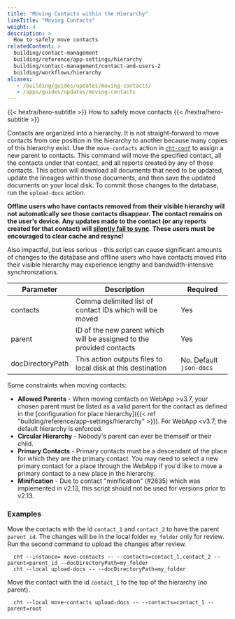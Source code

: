 ```yaml
---
title: "Moving Contacts within the Hierarchy"
linkTitle: "Moving Contacts"
weight: 4
description: >
  How to safely move contacts
relatedContent: >
  building/contact-management
  building/reference/app-settings/hierarchy
  building/contact-management/contact-and-users-2
  building/workflows/hierarchy
aliases:
   - /building/guides/updates/moving-contacts/
   - /apps/guides/updates/moving-contacts
---
```


{{< hextra/hero-subtitle >}}
  How to safely move contacts
{{< /hextra/hero-subtitle >}}

Contacts are organized into a hierarchy. It is not straight-forward to move contacts from one position in the hierarchy to another because many copies of this hierarchy exist. Use the `move-contacts` action in [`cht-conf`](https://github.com/medic/cht-conf) to assign a new parent to contacts. This command will move the specified contact, all the contacts under that contact, and all reports created by any of those contacts. This action will download all documents that need to be updated, update the lineages within those documents, and then save the updated documents on your local disk. To commit those changes to the database, run the `upload-docs` action.

**Offline users who have contacts removed from their visible hierarchy will not automatically see those contacts disappear. The contact remains on the user's device. Any updates made to the contact (or any reports created for that contact) will [silently fail to sync](https://github.com/medic/cht-core/issues/5701). These users must be encouraged to clear cache and resync!** 

Also impactful, but less serious - this script can cause significant amounts of changes to the database and offline users who have contacts moved into their visible hierarchy may experience lengthy and bandwidth-intensive synchronizations.

Parameter | Description | Required
-- | -- | --
contacts | Comma delimited list of contact IDs which will be moved | Yes
parent | ID of the new parent which will be assigned to the provided contacts | Yes
docDirectoryPath | This action outputs files to local disk at this destination | No. Default `json-docs`

Some constraints when moving contacts:

* **Allowed Parents** - When moving contacts on WebApp &gt;v3.7, your chosen parent must be listed as a valid parent for the contact as defined in the [configuration for place hierarchy]({{< ref "building/reference/app-settings/hierarchy" >}}). For WebApp &lt;v3.7, the default hierarchy is enforced.
* **Circular Hierarchy** - Nobody's parent can ever be themself or their child.
* **Primary Contacts** - Primary contacts must be a descendant of the place for which they are the primary contact. You may need to select a new primary contact for a place through the WebApp if you'd like to move a primary contact to a new place in the hierarchy.
* **Minification** - Due to contact "minification" (#2635) which was implemented in v2.13, this script should not be used for versions prior to v2.13.

### Examples
Move the contacts with the id `contact_1` and `contact_2` to have the parent `parent_id`. The changes will be in the local folder `my_folder` only for review. Run the second command to upload the changes after review.

```shell
  cht --instance= move-contacts -- --contacts=contact_1,contact_2 --parent=parent_id --docDirectoryPath=my_folder
  cht --local upload-docs -- --docDirectoryPath=my_folder
```

Move the contact with the id `contact_1` to the top of the hierarchy (no parent).

```shell
  cht --local move-contacts upload-docs -- --contacts=contact_1 --parent=root
```